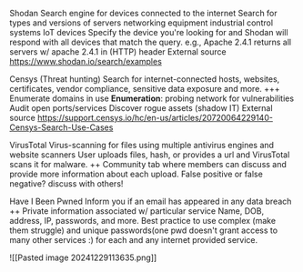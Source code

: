 Shodan
	Search engine for devices connected to the internet 
	Search for 
		types and versions of servers
		networking equipment
		industrial control systems 
		IoT devices
	Specify the device you're looking for and Shodan will respond with all devices that match the query. 
		e.g., Apache 2.4.1 
		returns all servers w/ apache 2.4.1 in (HTTP) header
	External source
		https://www.shodan.io/search/examples


Censys (Threat hunting)
	Search for internet-connected hosts, websites, certificates, vendor compliance, sensitive data exposure and more. 
		+++ 
		Enumerate domains in use
			**Enumeration**: probing network for vulnerabilities 
		Audit open ports/services
		Discover rogue assets (shadow IT)
	External source
		https://support.censys.io/hc/en-us/articles/20720064229140-Censys-Search-Use-Cases

VirusTotal 
	Virus-scanning for files using multiple antivirus engines and website scanners
	User uploads files, hash, or provides a url and VirusTotal scans it for malware. 
	++ Community tab where members can discuss and provide more information about each upload. 
		False positive or false negative? discuss with others!

Have I Been Pwned 
	Inform you if an email has appeared in any data breach 
	++ Private information associated w/ particular service 
		Name, DOB, address, IP, passwords, and more. 
		Best practice to use complex (make them struggle) and unique passwords(one pwd doesn't grant access to many other services :) for each and any internet provided service. 

![[Pasted image 20241229113635.png]]